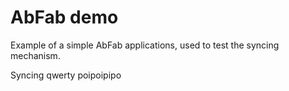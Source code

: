 # AbFab demo

Example of a simple AbFab applications, used to test the syncing mechanism.

Syncing qwerty poipoipipo

